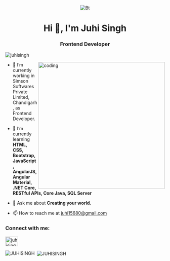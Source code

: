 
<!---
ANKITSPANDEY/ANKITSPANDEY is a ✨ special ✨ repository because its `README.md` (this file) appears on your GitHub profile.
You can click the Preview link to take a look at your changes.
--->
<p align="center"><img src="https://aitsrajampet.ac.in/images/artificial-intelligence.jpg" alt="Bt">

<h1 align="center">Hi 👋, I'm Juhi Singh</h1>
<h3 align="center">Frontend Developer</h3>

<p align="left"> <img src="https://komarev.com/ghpvc/?username=JUHISINGH&label=Profile%20views&color=0e75b6&style=flat&theme=darcula" alt="juhisingh" /> </p>
<img align="right" alt="coding" width="400" src="https://user-images.githubusercontent.com/55389276/140866485-8fb1c876-9a8f-4d6a-98dc-08c4981eaf70.gif">

- 🔭 I’m currently working in Simson Softwares Private Limited, Chandigarh, as Frontend Developer.

- 🌱 I’m currently learning **HTML, CSS, Bootstrap, JavaScript, AngularJS, Angular Material, .NET Core, RESTful APIs, Core Java,  SQL Server**

- 💬 Ask me about **Creating your world.**

- 📫 How to reach me at juhi15680@gmail.com

<h3 align="left">Connect with me:</h3>
<p align="left">
<a href="[https://www.linkedin.com/in/juhi-singh-8ba513227/](https://www.linkedin.com/in/juhi-singh-8ba513227/)/" target="_blank"><img align="center" src="https://raw.githubusercontent.com/rahuldkjain/github-profile-readme-generator/master/src/images/icons/Social/linked-in-alt.svg" alt="juhisingh" height="30" width="40" /></a>

<p><img align="left" src="https://github-readme-stats.vercel.app/api/top-langs?username=juhisingh8210&theme=darcula&show_icons=true&locale=en&layout=compact" alt="JUHISINGH" /></p>

<p>&nbsp;<img align="center" src="https://github-readme-stats.vercel.app/api?username=juhisingh8210&theme=darcula&show_icons=true&locale=en" alt="JUHISINGH" /></p>

